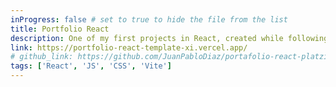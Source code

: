 ```yaml
---
inProgress: false # set to true to hide the file from the list
title: Portfolio React
description: One of my first projects in React, created while following along with a course.
link: https://portfolio-react-template-xi.vercel.app/
# github_link: https://github.com/JuanPabloDiaz/portafolio-react-platzi
tags: ['React', 'JS', 'CSS', 'Vite']
---
```

